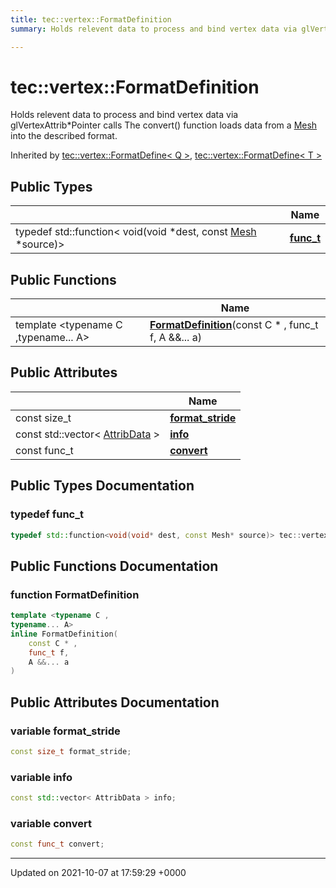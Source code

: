 ```yaml
---
title: tec::vertex::FormatDefinition
summary: Holds relevent data to process and bind vertex data via glVertexAttrib*Pointer calls The convert() function loads data from a Mesh into the described format. 

---
```


# tec::vertex::FormatDefinition



Holds relevent data to process and bind vertex data via glVertexAttrib*Pointer calls The convert() function loads data from a [Mesh](/engine/Classes/structtec_1_1_mesh/) into the described format. 

Inherited by [tec::vertex::FormatDefine< Q >](/engine/Classes/structtec_1_1vertex_1_1_format_define/), [tec::vertex::FormatDefine< T >](/engine/Classes/structtec_1_1vertex_1_1_format_define/)

## Public Types

|                | Name           |
| -------------- | -------------- |
| typedef std::function< void(void *dest, const [Mesh](/engine/Classes/structtec_1_1_mesh/) *source)> | **[func_t](/engine/Classes/structtec_1_1vertex_1_1_format_definition/#typedef-func-t)**  |

## Public Functions

|                | Name           |
| -------------- | -------------- |
| template <typename C ,typename... A\> <br>| **[FormatDefinition](/engine/Classes/structtec_1_1vertex_1_1_format_definition/#function-formatdefinition)**(const C * , func_t f, A &&... a) |

## Public Attributes

|                | Name           |
| -------------- | -------------- |
| const size_t | **[format_stride](/engine/Classes/structtec_1_1vertex_1_1_format_definition/#variable-format-stride)**  |
| const std::vector< [AttribData](/engine/Classes/structtec_1_1vertex_1_1_attrib_data/) > | **[info](/engine/Classes/structtec_1_1vertex_1_1_format_definition/#variable-info)**  |
| const func_t | **[convert](/engine/Classes/structtec_1_1vertex_1_1_format_definition/#variable-convert)**  |

## Public Types Documentation

### typedef func_t

```cpp
typedef std::function<void(void* dest, const Mesh* source)> tec::vertex::FormatDefinition::func_t;
```


## Public Functions Documentation

### function FormatDefinition

```cpp
template <typename C ,
typename... A>
inline FormatDefinition(
    const C * ,
    func_t f,
    A &&... a
)
```


## Public Attributes Documentation

### variable format_stride

```cpp
const size_t format_stride;
```


### variable info

```cpp
const std::vector< AttribData > info;
```


### variable convert

```cpp
const func_t convert;
```


-------------------------------

Updated on 2021-10-07 at 17:59:29 +0000